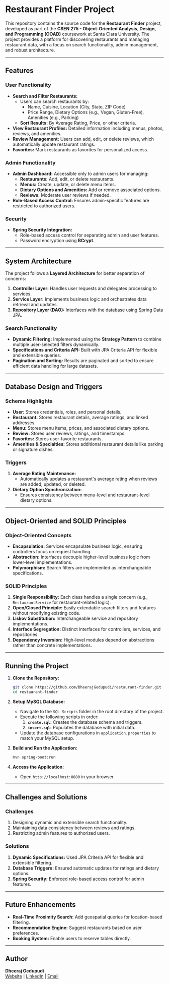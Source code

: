 # Restaurant Finder Project

This repository contains the source code for the **Restaurant Finder** project, developed as part of the **CSEN 275 - Object-Oriented Analysis, Design, and Programming (OOAD)** coursework at Santa Clara University. The project provides a platform for discovering restaurants and managing restaurant data, with a focus on search functionality, admin management, and robust architecture.

---

## Features

### User Functionality
- **Search and Filter Restaurants:**
    - Users can search restaurants by:
        - Name, Cuisine, Location (City, State, ZIP Code)
        - Price Range, Dietary Options (e.g., Vegan, Gluten-Free), Amenities (e.g., Parking)
    - **Sort Results:** By Average Rating, Price, or other criteria.
- **View Restaurant Profiles:** Detailed information including menus, photos, reviews, and amenities.
- **Review Management:** Users can add, edit, or delete reviews, which automatically update restaurant ratings.
- **Favorites:** Mark restaurants as favorites for personalized access.

### Admin Functionality
- **Admin Dashboard:** Accessible only to admin users for managing:
    - **Restaurants:** Add, edit, or delete restaurants.
    - **Menus:** Create, update, or delete menu items.
    - **Dietary Options and Amenities:** Add or remove associated options.
    - **Reviews:** Moderate user reviews if needed.
- **Role-Based Access Control:** Ensures admin-specific features are restricted to authorized users.

### Security
- **Spring Security Integration:**
    - Role-based access control for separating admin and user features.
    - Password encryption using **BCrypt**.

---

## System Architecture

The project follows a **Layered Architecture** for better separation of concerns:

1. **Controller Layer:** Handles user requests and delegates processing to services.
2. **Service Layer:** Implements business logic and orchestrates data retrieval and updates.
3. **Repository Layer (DAO):** Interfaces with the database using Spring Data JPA.

### Search Functionality
- **Dynamic Filtering:** Implemented using the **Strategy Pattern** to combine multiple user-selected filters dynamically.
- **Specifications and Criteria API:** Built with JPA Criteria API for flexible and extensible queries.
- **Pagination and Sorting:** Results are paginated and sorted to ensure efficient data handling for large datasets.

---

## Database Design and Triggers

### Schema Highlights
- **User:** Stores credentials, roles, and personal details.
- **Restaurant:** Stores restaurant details, average ratings, and linked addresses.
- **Menu:** Stores menu items, prices, and associated dietary options.
- **Review:** Stores user reviews, ratings, and timestamps.
- **Favorites:** Stores user-favorite restaurants.
- **Amenities & Specialties:** Stores additional restaurant details like parking or signature dishes.

### Triggers
1. **Average Rating Maintenance:**
    - Automatically updates a restaurant's average rating when reviews are added, updated, or deleted.
2. **Dietary Option Synchronization:**
    - Ensures consistency between menu-level and restaurant-level dietary options.

---

## Object-Oriented and SOLID Principles

### Object-Oriented Concepts
- **Encapsulation:** Services encapsulate business logic, ensuring controllers focus on request handling.
- **Abstraction:** Interfaces decouple higher-level business logic from lower-level implementations.
- **Polymorphism:** Search filters are implemented as interchangeable specifications.

### SOLID Principles
1. **Single Responsibility:** Each class handles a single concern (e.g., `RestaurantService` for restaurant-related logic).
2. **Open/Closed Principle:** Easily extendable search filters and features without modifying existing code.
3. **Liskov Substitution:** Interchangeable service and repository implementations.
4. **Interface Segregation:** Distinct interfaces for controllers, services, and repositories.
5. **Dependency Inversion:** High-level modules depend on abstractions rather than concrete implementations.

---

## Running the Project

1. **Clone the Repository:**
   ```bash
   git clone https://github.com/DheerajGedupudi/restaurant-finder.git
   cd restaurant-finder
   ```

2. **Setup MySQL Database:**
    - Navigate to the `SQL Scripts` folder in the root directory of the project.
    - Execute the following scripts in order:
        1. **`create.sql`:** Creates the database schema and triggers.
        2. **`insert.sql`:** Populates the database with initial data.
    - Update the database configurations in `application.properties` to match your MySQL setup.

3. **Build and Run the Application:**
   ```bash
   mvn spring-boot:run
   ```

4. **Access the Application:**
    - Open `http://localhost:8080` in your browser.

---

## Challenges and Solutions

### Challenges
1. Designing dynamic and extensible search functionality.
2. Maintaining data consistency between reviews and ratings.
3. Restricting admin features to authorized users.

### Solutions
1. **Dynamic Specifications:** Used JPA Criteria API for flexible and extensible filtering.
2. **Database Triggers:** Ensured automatic updates for ratings and dietary options.
3. **Spring Security:** Enforced role-based access control for admin features.

---

## Future Enhancements

- **Real-Time Proximity Search:** Add geospatial queries for location-based filtering.
- **Recommendation Engine:** Suggest restaurants based on user preferences.
- **Booking System:** Enable users to reserve tables directly.

---

## Author

**Dheeraj Gedupudi**  
[Website](https://www.dheerajgedupudi.com) | [LinkedIn](https://linkedin.com/in/dheeraj-gedupudi) | [Email](mailto:dheerajgedupudi@gmail.com)
